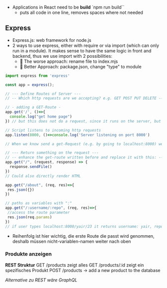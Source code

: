 * Applications in React need to be **build** `npm run build``
  * puts all code in one line, removes spaces where not needed

## Express
* Express.js: web framework for node.js
* 2 ways to use express, either with require or via import (which can only run in a module). It makes sense to have the same logic in front and backend, thus we use import with 2 possibilities:
  * 🚫 The worse approach: rename file to index.mjs
  * 🙌 Better Approach: package.json, change "type" to module

```jsx
import express from 'express'

const app = express();

// --- Define Routes of Server ---
// -- Which http requests are we accepting? e.g. GET POST PUT DELETE --

// - adding a GET-Route - 
app.get('/', ()=>{
  console.log("get home page")
}) // but this does not do a request, since it runs on the server, but it ––accepts–– it

// Script listens to incoming http requests
app.listen(8000, ()=>console.log('Server listening on port 8000')

// When we know send a get-Request (e.g. by going to localhost:8000) we will log "Server listening on ..." in the console

// --- Return something on the request ---
// -- enhance the get-route written before and replace it with this: --
app.get("/", (request, response) => {
  response.sendFile()
})
// Could also directly render HTML

app.get("/about", (req, res)=>{
 res.json({})
})

// paths as variables with ":"
app.get("/:username/:repo", (req, res)=>{
 //access the route parameter
 res.json(req.params)
})
// if user types localhost:8000/yair/23 it returns username: yair, repo:23

```
* Reihenfolg ist hier wichtig, die erste Route die passt wird genommen, deshalb müssen nicht-variablen-namen weiter nach oben

### Produkte anzeigen

**REST Struktur**
GET /products zeigt alles
GET /products/:id zeigt ein spezifisches Produkt
POST /products -> add a new product to the database

*Alternative zu REST wäre GraphQL*

```jsx

```
